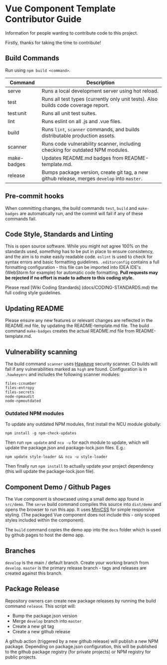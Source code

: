 # Vue Component Template Contributor Guide
Information for people wanting to contribute code to this project.

Firstly, thanks for taking the time to contribute!

## Build Commands
Run using `npm build <command>`.

| Command     | Description                                                                                  |
|-------------|----------------------------------------------------------------------------------------------|
| serve       | Runs a local development server using hot reload.                                            |
| test        | Runs all test types (currently only unit tests). Also builds code coverage report.           |
| test:unit   | Runs all unit test suites.                                                                   |
| lint        | Runs eslint on all .js and .vue files.                                                       |
| build       | Runs `lint`, `scanner` commands, and builds distributable production assets.                 |
| scanner     | Runs code vulnerability scanner, including checking for outdated NPM modules.                |
| make-badges | Updates README.md badges from README-template.md.                                            |
| release     | Bumps package version, create git tag, a new github release, merges `develop` into `master`. |

## Pre-commit hooks
When committing changes, the build commands `test`, `build` and `make-badges` are automatically run, and the
commit will fail if any of these commands fail.

## Code Style, Standards and Linting
This is open source software. While you might not agree 100% on the standards used, _something_ has to be put in place
to ensure consistency, and the aim is to make easily readable code. `eslint` is used to check for syntax errors and
basic formatting guidelines. `.editorconfig` contains a full formatting configuration - this file can be imported into 
IDEA IDE's (WebStorm for example) for automatic code formatting. **Pull requests may be rejected if no effort is made to
adhere to this coding style.**

Please read [Wiki Coding Standards] (docs/CODING-STANDARDS.md) the full coding style guidelines.

## Updating README
Please ensure any new features or relevant changes are reflected in the README.md file, by updating the 
README-template.md file. The build command `make-badges` creates the actual README.md file from README-template.md.

## Vulnerability scanning
The build command `scanner` uses [Hawkeye](https://github.com/hawkeyesec/scanner-cli) security scanner. CI builds will
fail if any vulnerabilities marked as `high` are found.
Configuration is in `.hawkeyerc` and includes the following scanner modules:

~~~
files-ccnumber
files-entropy
files-secrets
node-npmaudit
node-npmoutdated
~~~

### Outdated NPM modules
To update any outdated NPM modules, first install the NCU module globally:

~~~
npm install -g npm-check-updates
~~~

Then run `npm update` and `ncu -u` for each module to update, which will update the package.json and package-lock.json
files. E.g.:

~~~
npm update style-loader && ncu -u style-loader
~~~

Then finally run `npm install` to actually update your project dependency (this will update the package-lock.json file).

## Component Demo / Github Pages
The Vue component is showcased using a small demo app found in `src/demo`. The `serve` build command compiles this 
source into `dist/demo` and opens the browser to run this app. It uses [MiniCSS](https://minicss.org) for simple
responsive styling. (The packaged Vue component does not include this - only scoped styles included within the component).

The `build` command copies the demo app into the `docs` folder which is used by github pages to host the demo app.

## Branches
`develop` is the main / default branch. Create your working branch from `develop`. `master` is the primary release 
branch - tags and releases are created against this branch.

## Package Release
Repository owners can create new package releases by running the build command `release`. This script will:

- Bump the package.json version
- Merge `develop` branch into `master`
- Create a new git tag
- Create a new github release

A github action (triggered by a new github release) will publish a new NPM package. Depending on package.json 
configuration, this will be published to the github package registry (for private projects) or NPM registry for 
public projects.   